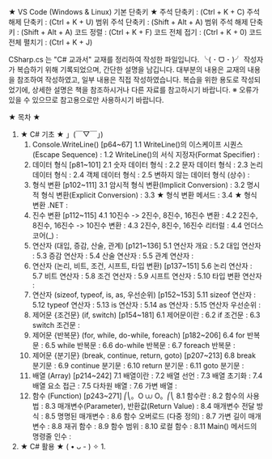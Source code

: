 ﻿★ VS Code (Windows & Linux) 기본 단축키 ★
    주석 단축키 : (Ctrl + K + C)
    주석 해제 단축키 : (Ctrl + K + U)
    범위 주석 단축키 : (Shift + Alt + A)
    범위 주석 해제 단축키 : (Shift + Alt + A)
    코드 정렬 : (Ctrl + K + F)
    코드 전체 접기 : (Ctrl + K + 0)
    코드 전체 펼치기 : (Ctrl + K + J)

CSharp.cs 는 "C# 교과서" 교재를 정리하여 작성한 파일입니다. ╰( ･ ᗜ ･ )╯
작성자가 복습하기 위해 기록되었으며, 간단한 설명을 남깁니다.
대부분의 내용은 교재의 내용을 참조하여 작성하였고, 일부 내용은 직접 작성하였습니다.
복습을 위한 용도로 작성되었기에, 상세한 설명은 책을 참조하시거나 다른 자료를 참고하시기 바랍니다.
※ 오류가 있을 수 있으므로 참고용으로만 사용하시기 바랍니다.

★ 목차 ★
1. ★ C# 기초 ★   」(￣▽￣」)
    1. Console.WriteLine() [p64~67]
        1.1 WriteLine()의 이스케이프 시퀀스(Escape Sequence) :
        1.2 WriteLine()의 서식 지정자(Format Specifier) :
    2. 데이터 형식 [p81~101]
        2.1 숫자 데이터 형식 :
        2.2 문자 데이터 형식 :
        2.3 논리 데이터 형식 :
        2.4 객체 데이터 형식 :
        2.5 변하지 않는 데이터 형식 (상수) :
    3. 형식 변환 [p102~111]
        3.1 암시적 형식 변환(Implicit Conversion) :
        3.2 명시적 형식 변환(Explicit Conversion) :
        3.3 ★ 형식 변환 메서드 :
        3.4 ★ 형식 변환 .NET :
    4. 진수 변환 [p112~115]
        4.1 10진수 -> 2진수, 8진수, 16진수 변환 :
        4.2 2진수, 8진수, 16진수 -> 10진수 변환 :
        4.3 2진수, 8진수, 16진수 리터럴 : 
        4.4 언더스코어(_) :
    5. 연산자 (대입, 증감, 산술, 관계) [p121~136]
        5.1 연산자 개요 :
        5.2 대입 연산자 :
        5.3 증감 연산자 :
        5.4 산술 연산자 :
        5.5 관계 연산자 :
    5. 연산자 (논리, 비트, 조건, 시프트, 타입 변환) [p137~151]
        5.6 논리 연산자 :
        5.7 비트 연산자 :
        5.8 조건 연산자 :
        5.9 시프트 연산자 :
        5.10 타입 변환 연산자 :
    5. 연산자 (sizeof, typeof, is, as, 우선순위) [p152~153]
        5.11 sizeof 연산자 :
        5.12 typeof 연산자 :
        5.13 is 연산자 :
        5.14 as 연산자 :
        5.15 연산자 우선순위 :
    6. 제어문 {조건문} (if, switch) [p154~181]
        6.1 제어문이란 :
        6.2 if 조건문 :
        6.3 switch 조건문 :
    6. 제어문 {반복문} (for, while, do-while, foreach) [p182~206]
        6.4 for 반복문 :
        6.5 while 반복문 :
        6.6 do-while 반복문 :
        6.7 foreach 반복문 :
    6. 제어문 {분기문} (break, continue, return, goto) [p207~213]
        6.8 break 분기문 :
        6.9 continue 분기문 :
        6.10 return 분기문 :
        6.11 goto 분기문 :
    7. 배열 (Array) [p214~242]
        7.1 배열이란 :
        7.2 배열 선언 :
        7.3 배열 초기화 :
        7.4 배열 요소 접근 :
        7.5 다차원 배열 :
        7.6 가변 배열 :
    8. 함수 (Function) [p243~271]   ⎛⎝。O ⩊ O。⎛⎝
        8.1 함수란 :
        8.2 함수의 사용법 :
        8.3 매개변수(Parameter), 반환값(Return Value) :
        8.4 매개변수 전달 방식 :
        8.5 명명된 매개변수 :
        8.6 함수 오버로드 (다중 정의) :
        8.7 가변 길이 매개변수 :
        8.8 재귀 함수 :
        8.9 함수 범위 :
        8.10 로컬 함수 :
        8.11 Main() 메서드의 명령줄 인수 :
2. ★ C# 활용 ★   ( • ᴗ - ) ✧
    1. 



